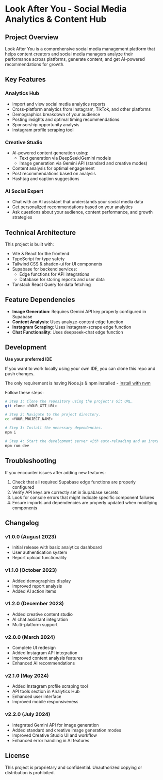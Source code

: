 
# Look After You - Social Media Analytics & Content Hub

## Project Overview

Look After You is a comprehensive social media management platform that helps content creators and social media managers analyze their performance across platforms, generate content, and get AI-powered recommendations for growth.

## Key Features

### Analytics Hub
- Import and view social media analytics reports
- Cross-platform analytics from Instagram, TikTok, and other platforms
- Demographics breakdown of your audience
- Posting insights and optimal timing recommendations
- Sponsorship opportunity analysis
- Instagram profile scraping tool

### Creative Studio
- AI-powered content generation using:
  - Text generation via DeepSeek/Gemini models
  - Image generation via Gemini API (standard and creative modes)
- Content analysis for optimal engagement
- Post recommendations based on analysis
- Hashtag and caption suggestions

### AI Social Expert
- Chat with an AI assistant that understands your social media data
- Get personalized recommendations based on your analytics
- Ask questions about your audience, content performance, and growth strategies

## Technical Architecture

This project is built with:

- Vite & React for the frontend
- TypeScript for type safety
- Tailwind CSS & shadcn-ui for UI components
- Supabase for backend services:
  - Edge functions for API integrations
  - Database for storing reports and user data
- Tanstack React Query for data fetching

## Feature Dependencies

- **Image Generation**: Requires Gemini API key properly configured in Supabase
- **Content Analysis**: Uses analyze-content edge function
- **Instagram Scraping**: Uses instagram-scrape edge function
- **Chat Functionality**: Uses deepseek-chat edge function

## Development

**Use your preferred IDE**

If you want to work locally using your own IDE, you can clone this repo and push changes.

The only requirement is having Node.js & npm installed - [install with nvm](https://github.com/nvm-sh/nvm#installing-and-updating)

Follow these steps:

```sh
# Step 1: Clone the repository using the project's Git URL.
git clone <YOUR_GIT_URL>

# Step 2: Navigate to the project directory.
cd <YOUR_PROJECT_NAME>

# Step 3: Install the necessary dependencies.
npm i

# Step 4: Start the development server with auto-reloading and an instant preview.
npm run dev
```

## Troubleshooting

If you encounter issues after adding new features:

1. Check that all required Supabase edge functions are properly configured
2. Verify API keys are correctly set in Supabase secrets
3. Look for console errors that might indicate specific component failures
4. Ensure imports and dependencies are properly updated when modifying components

## Changelog

### v1.0.0 (August 2023)
- Initial release with basic analytics dashboard
- User authentication system
- Report upload functionality

### v1.1.0 (October 2023)
- Added demographics display
- Improved report analysis
- Added AI action items

### v1.2.0 (December 2023)
- Added creative content studio
- AI chat assistant integration
- Multi-platform support

### v2.0.0 (March 2024)
- Complete UI redesign
- Added Instagram API integration
- Improved content analysis features
- Enhanced AI recommendations

### v2.1.0 (May 2024)
- Added Instagram profile scraping tool
- API tools section in Analytics Hub
- Enhanced user interface
- Improved mobile responsiveness

### v2.2.0 (July 2024)
- Integrated Gemini API for image generation
- Added standard and creative image generation modes
- Improved Creative Studio UI and workflow
- Enhanced error handling in AI features

## License

This project is proprietary and confidential. Unauthorized copying or distribution is prohibited.

